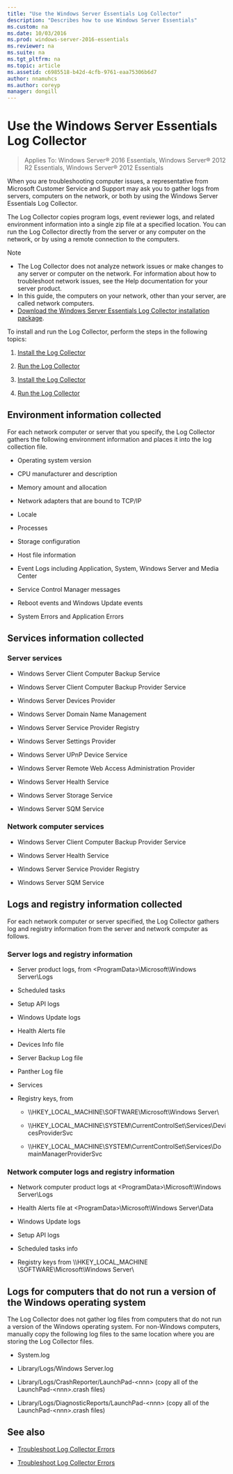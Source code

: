 ```yaml
---
title: "Use the Windows Server Essentials Log Collector"
description: "Describes how to use Windows Server Essentials"
ms.custom: na
ms.date: 10/03/2016
ms.prod: windows-server-2016-essentials
ms.reviewer: na
ms.suite: na
ms.tgt_pltfrm: na
ms.topic: article
ms.assetid: c6985518-b42d-4cfb-9761-eaa75306b6d7
author: nnamuhcs
ms.author: coreyp
manager: dongill
---
```


# Use the Windows Server Essentials Log Collector

>Applies To: Windows Server&reg; 2016 Essentials, Windows Server&reg; 2012 R2 Essentials, Windows Server&reg; 2012 Essentials

When you are troubleshooting computer issues, a representative from Microsoft Customer Service and Support may ask you to gather logs from servers, computers on the network, or both by using the  Windows Server Essentials Log Collector.  
  
 The Log Collector copies program logs, event reviewer logs, and related environment information into a single zip file at a specified location. You can run the Log Collector directly from the server or any computer on the network, or by using a remote connection to the computers.  
  
> [!NOTE]
>  -   The Log Collector does not analyze network issues or make changes to any server or computer on the network. For information about how to troubleshoot network issues, see the Help documentation for your server product.  
> -   In this guide, the computers on your network, other than your server, are called network computers.  
> -   [Download the Windows Server Essentials Log Collector installation package](http://go.microsoft.com/fwlink/?LinkID=266341).  
  
 To install and run the Log Collector, perform the steps in the following topics:  
  

1.  [Install the Log Collector](Install-the-Windows-Server-Essentials-Log-Collector.md)  
  
2.  [Run the Log Collector](Run-the-Windows-Server-Essentials-Log-Collector.md)  

1.  [Install the Log Collector](../support/Install-the-Windows-Server-Essentials-Log-Collector.md)  
  
2.  [Run the Log Collector](../support/Run-the-Windows-Server-Essentials-Log-Collector.md)  

  
## Environment information collected  
 For each network computer or server that you specify, the Log Collector gathers the following environment information and places it into the log collection file.  
  
-   Operating system version  
  
-   CPU manufacturer and description  
  
-   Memory amount and allocation  
  
-   Network adapters that are bound to TCP/IP  
  
-   Locale  
  
-   Processes  
  
-   Storage configuration  
  
-   Host file information  
  
-   Event Logs including Application, System, Windows Server and Media Center  
  
-   Service Control Manager messages  
  
-   Reboot events and Windows Update events  
  
-   System Errors and Application Errors  
  
## Services information collected  
  
### Server services  
  
-   Windows Server Client Computer Backup Service  
  
-   Windows Server Client Computer Backup Provider Service  
  
-   Windows Server Devices Provider  
  
-   Windows Server Domain Name Management  
  
-   Windows Server Service Provider Registry  
  
-   Windows Server Settings Provider  
  
-   Windows Server UPnP Device Service  
  
-   Windows Server Remote Web Access Administration Provider  
  
-   Windows Server Health Service  
  
-   Windows Server Storage Service  
  
-   Windows Server SQM Service  
  
### Network computer services  
  
-   Windows Server Client Computer Backup Provider Service  
  
-   Windows Server Health Service  
  
-   Windows Server Service Provider Registry  
  
-   Windows Server SQM Service  
  
## Logs and registry information collected  
 For each network computer or server specified, the Log Collector gathers log and registry information from the server and network computer as follows.  
  
### Server logs and registry information  
  
-   Server product logs, from <ProgramData\>\Microsoft\Windows Server\Logs  
  
-   Scheduled tasks  
  
-   Setup API logs  
  
-   Windows Update logs  
  
-   Health Alerts file  
  
-   Devices Info file  
  
-   Server Backup Log file  
  
-   Panther Log file  
  
-   Services  
  
-   Registry keys, from  
  
    -   \\\HKEY_LOCAL_MACHINE\SOFTWARE\Microsoft\Windows Server\  
  
    -   \\\HKEY_LOCAL_MACHINE\SYSTEM\CurrentControlSet\Services\DevicesProviderSvc  
  
    -   \\\HKEY_LOCAL_MACHINE\SYSTEM\CurrentControlSet\Services\DomainManagerProviderSvc  
  
### Network computer logs and registry information  
  
-   Network computer product logs at <ProgramData\>\Microsoft\Windows Server\Logs  
  
-   Health Alerts file at <ProgramData\>\Microsoft\Windows Server\Data  
  
-   Windows Update logs  
  
-   Setup API logs  
  
-   Scheduled tasks info  
  
-   Registry keys from \\\HKEY_LOCAL_MACHINE \SOFTWARE\Microsoft\Windows Server\  
  
## Logs for computers that do not run a version of the Windows operating system  
 The Log Collector does not gather log files from computers that do not run a version of the Windows operating system. For non-Windows computers, manually copy the following log files to the same location where you are storing the Log Collector files.  
  
-   System.log  
  
-   Library/Logs/Windows Server.log  
  
-   Library/Logs/CrashReporter/LaunchPad-<nnn\> (copy all of the LaunchPad-<nnn\>.crash files)  
  
-   Library/Logs/DiagnosticReports/LaunchPad-<nnn\> (copy all of the LaunchPad-<nnn\>.crash files)  
  
## See also  
  

-   [Troubleshoot Log Collector Errors](Troubleshoot-Windows-Server-Essentials-Log-Collector-Errors.md)

-   [Troubleshoot Log Collector Errors](../support/Troubleshoot-Windows-Server-Essentials-Log-Collector-Errors.md)

